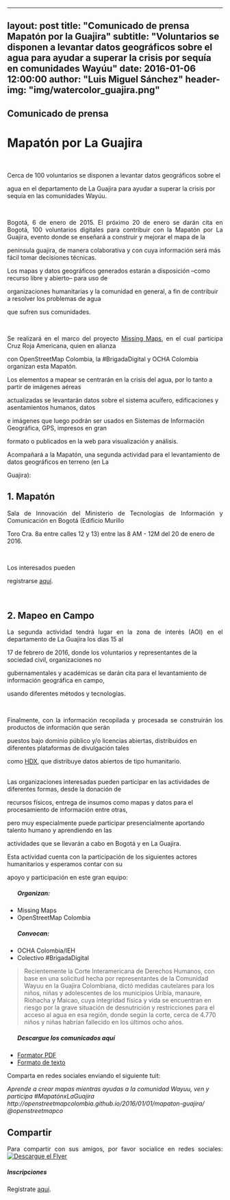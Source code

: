 ---
 layout:     post
 title:      "Comunicado de prensa Mapatón por la Guajira"
 subtitle:   "Voluntarios se disponen a levantar datos geográficos sobre el agua para ayudar a superar la crisis por sequía en comunidades Wayúu"
 date:       2016-01-06 12:00:00
 author:     "Luis Miguel Sánchez"
 header-img: "img/watercolor_guajira.png"
 ---
 
 <h2>Comunicado de prensa</h2>
 <h1>Mapatón por La Guajira</h1>
 <br>
 <p align="justify">Cerca de 100 voluntarios se disponen a levantar datos geográficos sobre el
 
 agua en el departamento de La Guajira para ayudar a superar la crisis por sequía en las comunidades Wayúu.</p>
 <br>
 <p align="justify">Bogotá, 6 de enero de 2015. El próximo 20 de enero se darán cita en Bogotá, 100 voluntarios digitales para contribuir con la Mapatón por La Guajira, evento donde se enseñará a construir y mejorar el mapa de la 
 
 península guajira, de manera colaborativa y con cuya información será más fácil tomar decisiones técnicas.
 
 Los mapas y datos geográficos generados estarán a disposición –como recurso libre y abierto– para uso de 
 
 organizaciones humanitarias y la comunidad en general, a fin de contribuir a resolver los problemas de agua 
 
 que sufren sus comunidades.</p>
 <br>
 
 <p align="justify">Se realizará en el marco del proyecto <a href="http://www.missingmaps.org/">Missing Maps</a>, en el cual participa Cruz Roja Americana, quien en alianza 
 
 con OpenStreetMap Colombia, la #BrigadaDigital y OCHA Colombia organizan esta Mapatón.
 
 Los elementos a mapear se centrarán en la crisis del agua, por lo tanto a partir de imágenes aéreas 
 
 actualizadas se levantarán datos sobre el sistema acuífero, edificaciones y asentamientos humanos, datos 
 
 e imágenes que luego podrán ser usados en Sistemas de Información Geográfica, GPS, impresos en gran 
 
 formato o publicados en la web para visualización y análisis.
 
 Acompañará a la Mapatón, una segunda actividad para el levantamiento de datos geográficos en terreno (en La 
 
 Guajira):</p>
 
 <section id="inscripcion">
 <h2>1. Mapatón</h2>
 
 <p align="justify">Sala de Innovación del Ministerio de Tecnologías de Información y Comunicación en Bogotá (Edificio Murillo 
 
 Toro Cra. 8a entre calles 12 y 13) entre las 8 AM - 12M del 20 de enero de 2016.</p>
 <br>
 <p>Los interesados pueden 
 
 registrarse <a href="https://www.eventbrite.es/e/entradas-mapaton-por-la-guajira-20226286367">aquí</a>.
 </p></section>
 <br>
 
 <h2>2. Mapeo en Campo</h2>
 
 <p align="justify"> La segunda actividad tendrá lugar en la zona de interés (AOI) en el departamento de La Guajira los días 15 al 
 
 17 de febrero de 2016, donde los voluntarios y representantes de la sociedad civil, organizaciones no 
 
 gubernamentales y académicas se darán cita para el levantamiento de información geográfica en campo, 
 
 usando diferentes métodos y tecnologías.</p>
 <br>
 
 <p align="justify"> Finalmente, con la información recopilada y procesada se construirán los productos de información que serán 
 
 puestos bajo dominio público y/o licencias abiertas, distribuidos en diferentes plataformas de divulgación tales 
 
 como <a href="https://data.hdx.rwlabs.org/">HDX</a>, que distribuye datos abiertos de tipo humanitario.<br>
 <br>
 
 Las organizaciones interesadas pueden participar en las actividades de diferentes formas, desde la donación de 
 
 recursos físicos, entrega de insumos como mapas y datos para el procesamiento de información entre otras, 
 
 pero muy especialmente puede participar presencialmente aportando talento humano y aprendiendo en las 
 
 actividades que se llevarán a cabo en Bogotá y en La Guajira.<br>
 
 Esta actividad cuenta con la participación de los siguientes actores humanitarios y esperamos contar con su 
 
 apoyo y participación en este gran equipo:</p>
 
 <ul>
 	<h5>Organizan:</h5>
 	<li>Missing Maps</li>
 	<li>OpenStreetMap Colombia</li>
 	<h5>Convocan:</h5>
 	<li>OCHA Colombia/IEH</li>
 	<li>Colectivo #BrigadaDigital</li>
 </ul>
 
 <blockquote>
 Recientemente la Corte Interamericana de Derechos Humanos, con base en una solicitud hecha por representantes de la Comunidad Wayuu en la Guajira Colombiana, dictó medidas cautelares para los niños, niñas y adolescentes de los municipios Uribia, manaure, Riohacha y Maicao, cuya integridad física y vida se encuentran en riesgo por la grave situación de desnutrición y restricciones para el acceso al agua en esa región, donde según la corte, cerca de 4.770 niños y niñas habrían fallecido en los últimos ocho años.</blockquote>
 
 <ul>
 	<h5>Descargue los comunicados aquí</h5>
 	<li><a href="">Formator PDF</a></li>
 	<li><a href="https://drive.google.com/open?id=0B6RplgVZJTpQYmhseU4wSXVFa1U">Formato de texto</a></li>
 </ul>
 
 <p>Comparta en redes sociales enviando el siguiente tuit:</p>
 <em>Aprende a crear mapas mientras ayudas a la comunidad Wayuu, ven y participa #MapatónxLaGuajira http://openstreetmapcolombia.github.io/2016/01/01/mapaton-guajira/ @openstreetmapco</em>
 
 
 <h2>Compartir</h2>
 <p align="justify">
 Para compartir con sus amigos, por favor socialice en redes sociales:
 <a href="{{ site.baseurl }}/img/mapaton_guajira.png">
     <img src="{{ site.baseurl }}/img/mapaton_guajira.png" alt="Descargue el Flyer">
 </a>
 
 
 <section id="inscripcion">
 <h5>Inscripciones</h5>
 Regístrate <a href="https://www.eventbrite.es/e/entradas-mapaton-por-la-guajira-20226286367">aquí</a>.
 </section>
 </p>

